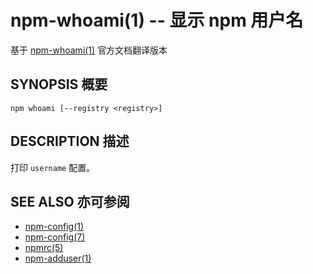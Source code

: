 npm-whoami(1) -- 显示 npm 用户名
=====================================
基于 [npm-whoami(1)](https://github.com/npm/npm/blob/latest/doc/cli/npm-whoami.md) 官方文档翻译版本

## SYNOPSIS 概要
```
npm whoami [--registry <registry>]
```


## DESCRIPTION 描述
打印 `username` 配置。


## SEE ALSO 亦可参阅
* [npm-config(1)](https://docs.npmjs.com/cli/config)
* [npm-config(7)](https://docs.npmjs.com/misc/config)
* [npmrc(5)](https://docs.npmjs.com/files/npmrc)
* [npm-adduser(1)](https://docs.npmjs.com/cli/adduser)
